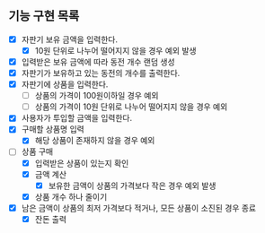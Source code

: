 ## 기능 구현 목록

- [x] 자판기 보유 금액을 입력한다.
  - [x] 10원 단위로 나누어 떨어지지 않을 경우 예외 발생
- [x] 입력받은 보유 금액에 따라 동전 개수 랜덤 생성
- [x] 자판기가 보유하고 있는 동전의 개수를 출력한다.
- [x] 자판기에 상품을 입력한다.
  - [ ] 상품의 가격이 100원이하일 경우 예외
  - [ ] 상품의 가격이 10원 단위로 나누어 떨어지지 않을 경우 예외
- [x] 사용자가 투입할 금액을 입력한다.
- [x] 구매할 상품명 입력
  - [x] 해당 상품이 존재하지 않을 경우 예외
- [ ] 상품 구매
  - [x] 입력받은 상품이 있는지 확인
  - [x] 금액 계산
    - [x] 보유한 금액이 상품의 가격보다 작은 경우 예외 발생
  - [x] 상품 개수 하나 줄이기
- [x] 남은 금액이 상품의 최저 가격보다 적거나, 모든 상품이 소진된 경우 종료
  - [x] 잔돈 출력